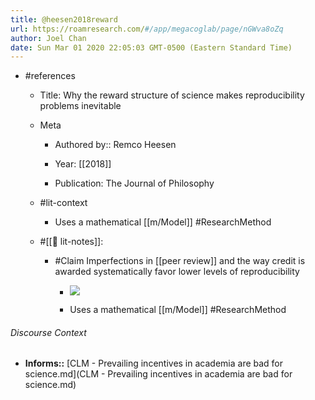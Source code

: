 ```yaml
---
title: @heesen2018reward
url: https://roamresearch.com/#/app/megacoglab/page/nGWva8oZq
author: Joel Chan
date: Sun Mar 01 2020 22:05:03 GMT-0500 (Eastern Standard Time)
---
```


- #references

    - Title: Why the reward structure of science makes reproducibility problems inevitable

    - Meta

        - Authored by::  Remco Heesen

        - Year: [[2018]]

        - Publication: The Journal of Philosophy

    - #lit-context

        - Uses a mathematical [[m/Model]] #ResearchMethod

    - #[[📝 lit-notes]]:

        - #Claim Imperfections in [[peer review]] and the way credit is awarded systematically favor lower levels of reproducibility

            - ![](https://firebasestorage.googleapis.com/v0/b/firescript-577a2.appspot.com/o/imgs%2Fapp%2Fmegacoglab%2F2mohnGmUFT?alt=media&token=4a251260-048b-41d9-a0c8-3d95def4d986)

            - Uses a mathematical [[m/Model]] #ResearchMethod

###### Discourse Context

- **Informs::** [CLM - Prevailing incentives in academia are bad for science.md](CLM - Prevailing incentives in academia are bad for science.md)

